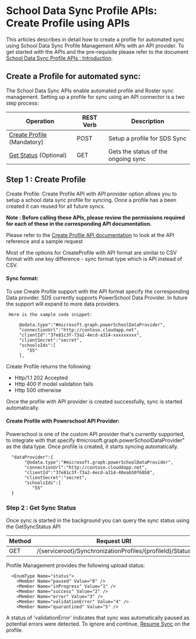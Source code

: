 # School Data Sync Profile APIs: Create Profile using APIs

This articles describes in detail how to create a profile for automated sync using School Data Sync Profile Management APIs with an API provider. To get started with the APIs and the pre-requisite please refer to the document [School Data Sync Profile APIs : Introduction](
SDSProfileAPIIntroduction.md).


## Create a Profile for automated sync:
The School Data Sync APIs enable automated profile and Roster sync management. Setting up a profile for sync using an API connector is a two step process:

|   Operation	                            |  REST Verb 	|   Description                             	|   	
|------	                                    |---	        |---	                                        |
|[Create Profile](../api/synchronizationProfile_create.md) (Mandatory)	                        |   POST	    |   Setup a profile for SDS Sync	            |   	
| [Get Status](../api/synchronizationProfile_get_status.md) (Optional)         	                    |   GET	        |   Gets the status of the ongoing sync	        |   	


## Step 1 : Create Profile

Create Profile: Create Profile API with API provider option allows you to setup a school data sync profile for syncing. Once a profile has a been created it can reused for all future syncs.

**Note : Before calling these APIs, please review the permissions required for each of these in the corresponding API documentation.**

Please refer to the [Create Profile API documentation](../api/synchronizationProfile_create.md) to look at the API reference and a sample request

Most of the options for CreateProfile with API format are similar to CSV format with one key difference - sync format type which is API instead of CSV.

#### Sync format:

  To use Create Profile support with the API format specify the corresponding Data provider. SDS currently supports PowerSchool Data Provider. In future the support will expand to more data providers.

     Here is the sample code snippet:

         @odata.type":"#microsoft.graph.powerSchoolDataProvider",
         "connectionUrl":"http://contoso.cloudapp.net",
         "clientId":"37e81c3f-73a2-4ecd-a314-xxxxxxxxx",
         "clientSecret":"secret",
         "schoolsIds":[  
            "55"
         ],

Create Profile returns the following:
  - Http/1.1 202 Accepted
  - Http 400 If model validation fails
  - Http 500 otherwise

Once the profile with API provider is created successfully, sync is started automatically.

#### Create Profile with Powerschool API Provider:
Powerschool is one of the custom API provider that's currently supported, to integrate with that specify #microsoft.graph.powerSchoolDataProvider" as the data type. Once profile is created, it starts syncing automatically.

      "dataProvider":{  
           "@odata.type":"#microsoft.graph.powerSchoolDataProvider",
           "connectionUrl":"http://contoso.clouddapp.net",
           "clientId":"37e81c3f-73a2-4ecd-a314-40eab50f68b8",
           "clientSecret":"secret",
           "schoolsIds":[  
              "55"
      }

### Step 2 : Get Sync Status
Once sync is started in the background you can query the sync status using the GetSyncStatus API


|  Method    |  Request URI                                                              |   
|---         |---                                                                        |
| GET        | /{serviceroot}/SynchronizationProfiles/{profileId}/Status


Profile Management provides the  following upload status:

      <EnumType Name="status">
        <Member Name="paused" Value="0" />
        <Member Name="inProgress" Value="1" />
        <Member Name="success" Value="2" />
        <Member Name="error" Value="3" />
        <Member Name="validationError" Value="4" />
        <Member Name="quarantined" Value="5" />

A status of 'validationError' indicates that sync was automatically paused as potential errors were detected. To ignore and continue, [Resume Sync](../api/synchronizationProfile_post_resume.md) on the profile.
